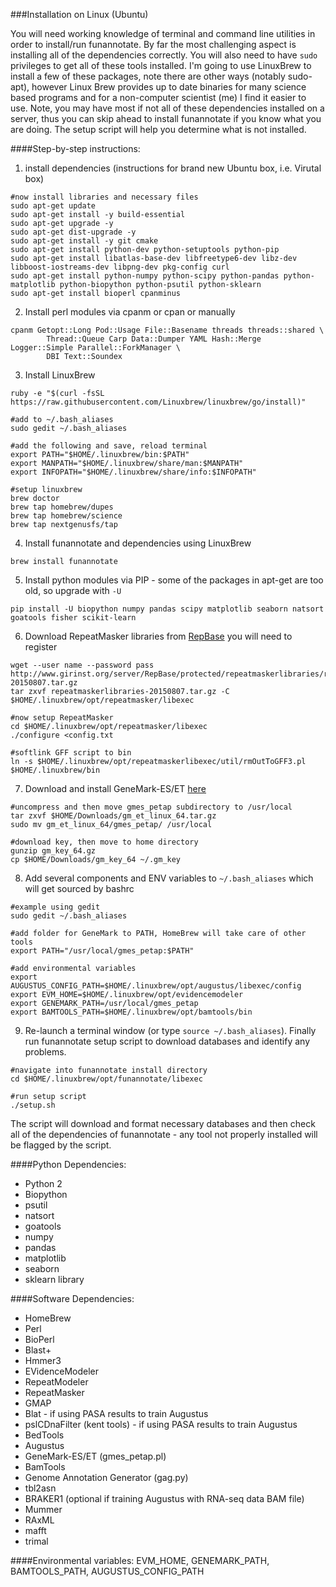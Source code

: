 ###Installation on Linux (Ubuntu)

You will need working knowledge of terminal and command line utilities in order to install/run funannotate.  By far the most challenging aspect is installing all of the dependencies correctly. You will also need to have `sudo` privileges to get all of these tools installed.  I'm going to use LinuxBrew to install a few of these packages, note there are other ways (notably sudo-apt), however Linux Brew provides up to date binaries for many science based programs and for a non-computer scientist (me) I find it easier to use.  Note, you may have most if not all of these dependencies installed on a server, thus you can skip ahead to install funannotate if you know what you are doing.  The setup script will help you determine what is not installed.

####Step-by-step instructions:


1) install dependencies (instructions for brand new Ubuntu box, i.e. Virutal box)
```
#now install libraries and necessary files
sudo apt-get update
sudo apt-get install -y build-essential
sudo apt-get upgrade -y
sudo apt-get dist-upgrade -y
sudo apt-get install -y git cmake
sudo apt-get install python-dev python-setuptools python-pip
sudo apt-get install libatlas-base-dev libfreetype6-dev libz-dev libboost-iostreams-dev libpng-dev pkg-config curl
sudo apt-get install python-numpy python-scipy python-pandas python-matplotlib python-biopython python-psutil python-sklearn
sudo apt-get install bioperl cpanminus
```

2) Install perl modules via cpanm or cpan or manually
```
cpanm Getopt::Long Pod::Usage File::Basename threads threads::shared \
        Thread::Queue Carp Data::Dumper YAML Hash::Merge Logger::Simple Parallel::ForkManager \
        DBI Text::Soundex
```

3) Install LinuxBrew
```
ruby -e "$(curl -fsSL https://raw.githubusercontent.com/Linuxbrew/linuxbrew/go/install)"

#add to ~/.bash_aliases
sudo gedit ~/.bash_aliases

#add the following and save, reload terminal
export PATH="$HOME/.linuxbrew/bin:$PATH"
export MANPATH="$HOME/.linuxbrew/share/man:$MANPATH"
export INFOPATH="$HOME/.linuxbrew/share/info:$INFOPATH"

#setup linuxbrew
brew doctor
brew tap homebrew/dupes
brew tap homebrew/science
brew tap nextgenusfs/tap
```

4) Install funannotate and dependencies using LinuxBrew
```
brew install funannotate
```

5) Install python modules via PIP - some of the packages in apt-get are too old, so upgrade with `-U`
```
pip install -U biopython numpy pandas scipy matplotlib seaborn natsort goatools fisher scikit-learn
```

6) Download RepeatMasker libraries from [RepBase](http://www.girinst.org/repbase/) you will need to register
```
wget --user name --password pass http://www.girinst.org/server/RepBase/protected/repeatmaskerlibraries/repeatmaskerlibraries-20150807.tar.gz
tar zxvf repeatmaskerlibraries-20150807.tar.gz -C $HOME/.linuxbrew/opt/repeatmasker/libexec

#now setup RepeatMasker
cd $HOME/.linuxbrew/opt/repeatmasker/libexec
./configure <config.txt

#softlink GFF script to bin
ln -s $HOME/.linuxbrew/opt/repeatmaskerlibexec/util/rmOutToGFF3.pl $HOME/.linuxbrew/bin
```

7) Download and install GeneMark-ES/ET [here](http://exon.gatech.edu/GeneMark/license_download.cgi)
```
#uncompress and then move gmes_petap subdirectory to /usr/local
tar zxvf $HOME/Downloads/gm_et_linux_64.tar.gz
sudo mv gm_et_linux_64/gmes_petap/ /usr/local

#download key, then move to home directory
gunzip gm_key_64.gz
cp $HOME/Downloads/gm_key_64 ~/.gm_key
```

8) Add several components and ENV variables to `~/.bash_aliases` which will get sourced by bashrc
```
#example using gedit
sudo gedit ~/.bash_aliases

#add folder for GeneMark to PATH, HomeBrew will take care of other tools
export PATH="/usr/local/gmes_petap:$PATH"

#add environmental variables
export AUGUSTUS_CONFIG_PATH=$HOME/.linuxbrew/opt/augustus/libexec/config
export EVM_HOME=$HOME/.linuxbrew/opt/evidencemodeler
export GENEMARK_PATH=/usr/local/gmes_petap
export BAMTOOLS_PATH=$HOME/.linuxbrew/opt/bamtools/bin
```

9) Re-launch a terminal window (or type `source ~/.bash_aliases`). Finally run funannotate setup script to download databases and identify any problems.
```
#navigate into funannotate install directory
cd $HOME/.linuxbrew/opt/funannotate/libexec

#run setup script
./setup.sh
```
The script will download and format necessary databases and then check all of the dependencies of funannotate - any tool not properly installed will be flagged by the script.


####Python Dependencies:
* Python 2
* Biopython
* psutil
* natsort
* goatools
* numpy
* pandas
* matplotlib
* seaborn
* sklearn library

####Software Dependencies:
* HomeBrew
* Perl
* BioPerl
* Blast+
* Hmmer3
* EVidenceModeler
* RepeatModeler
* RepeatMasker
* GMAP
* Blat - if using PASA results to train Augustus
* pslCDnaFilter (kent tools) - if using PASA results to train Augustus
* BedTools
* Augustus
* GeneMark-ES/ET (gmes_petap.pl)
* BamTools
* Genome Annotation Generator (gag.py)
* tbl2asn
* BRAKER1 (optional if training Augustus with RNA-seq data BAM file)
* Mummer
* RAxML
* mafft
* trimal

####Environmental variables:
EVM_HOME, GENEMARK_PATH, BAMTOOLS_PATH, AUGUSTUS_CONFIG_PATH

